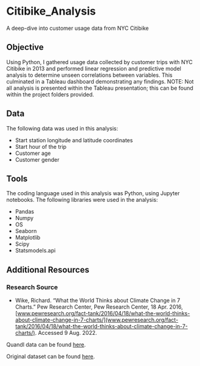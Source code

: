 # Citibike_Analysis
A deep-dive into customer usage data from NYC Citibike

## Objective
Using Python, I gathered usage data collected by customer trips with NYC Citibike in 2013 and performed linear regression and predictive model analysis to determine unseen correlations between variables. This culminated in a Tableau dashboard demonstrating any findings. NOTE: Not all analysis is presented within the Tableau presentation; this can be found within the project folders provided.

## Data
The following data was used in this analysis:
- Start station longitude and latitude coordinates
- Start hour of the trip
- Customer age
- Customer gender

## Tools
The coding language used in this analysis was Python, using Jupyter notebooks. The following libraries were used in the analysis:
- Pandas
- Numpy
- OS
- Seaborn
- Matplotlib
- Scipy
- Statsmodels.api

## Additional Resources
### Research Source
- Wike, Richard. “What the World Thinks about Climate Change in 7 Charts.” Pew Research Center, Pew Research Center, 18 Apr. 2016, [www.pewresearch.org/fact-tank/2016/04/18/what-the-world-thinks-about-climate-change-in-7-charts/](www.pewresearch.org/fact-tank/2016/04/18/what-the-world-thinks-about-climate-change-in-7-charts/). Accessed 9 Aug. 2022.

Quandl data can be found [here](data.nasdaq.com/data/UMICH/SOC37-university-of-michigan-consumer-surveybuying-conditions-for-vehicles).

Original dataset can be found [here](www.kaggle.com/datasets/ryanmcummings/citi-bike-data).
